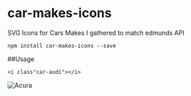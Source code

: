 # car-makes-icons
SVG Icons for Cars Makes I gathered to match edmunds API

`npm install car-makes-icons --save`

##Usage

`<i class"car-audi"></i>`

![Acura](https://cdn.rawgit.com/dangnelson/car-makes-icons/master/svgs/acura.svg)
